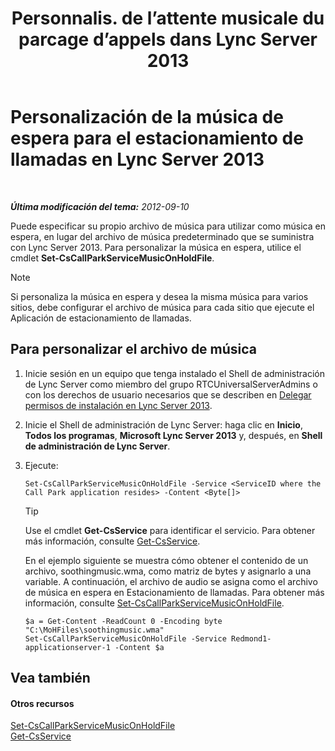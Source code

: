 ﻿---
title: "Personnalis. de l’attente musicale du parcage d’appels dans Lync Server 2013"
TOCTitle: "Personnalis. de l’attente musicale du parcage d’appels dans Lync Server 2013"
ms:assetid: 3d78e6f9-a4ae-49f4-a89f-4515acb49dac
ms:mtpsurl: https://technet.microsoft.com/es-es/library/JJ688031(v=OCS.15)
ms:contentKeyID: 49889053
ms.date: 01/07/2017
mtps_version: v=OCS.15
ms.translationtype: HT
---

# Personalización de la música de espera para el estacionamiento de llamadas en Lync Server 2013

 

_**Última modificación del tema:** 2012-09-10_

Puede especificar su propio archivo de música para utilizar como música en espera, en lugar del archivo de música predeterminado que se suministra con Lync Server 2013. Para personalizar la música en espera, utilice el cmdlet **Set-CsCallParkServiceMusicOnHoldFile**.


> [!NOTE]
> Si personaliza la música en espera y desea la misma música para varios sitios, debe configurar el archivo de música para cada sitio que ejecute el Aplicación de estacionamiento de llamadas.



## Para personalizar el archivo de música

1.  Inicie sesión en un equipo que tenga instalado el Shell de administración de Lync Server como miembro del grupo RTCUniversalServerAdmins o con los derechos de usuario necesarios que se describen en [Delegar permisos de instalación en Lync Server 2013](lync-server-2013-delegate-setup-permissions.md).

2.  Inicie el Shell de administración de Lync Server: haga clic en **Inicio**, **Todos los programas**, **Microsoft Lync Server 2013** y, después, en **Shell de administración de Lync Server**.

3.  Ejecute:
    
        Set-CsCallParkServiceMusicOnHoldFile -Service <ServiceID where the Call Park application resides> -Content <Byte[]>
    
    > [!TIP]  
    > Use el cmdlet <strong>Get-CsService</strong> para identificar el servicio. Para obtener más información, consulte <a href="https://docs.microsoft.com/en-us/powershell/module/skype/Get-CsService">Get-CsService</a>.
    
    
    En el ejemplo siguiente se muestra cómo obtener el contenido de un archivo, soothingmusic.wma, como matriz de bytes y asignarlo a una variable. A continuación, el archivo de audio se asigna como el archivo de música en espera en Estacionamiento de llamadas. Para obtener más información, consulte [Set-CsCallParkServiceMusicOnHoldFile](https://docs.microsoft.com/en-us/powershell/module/skype/Set-CsCallParkServiceMusicOnHoldFile).
    
        $a = Get-Content -ReadCount 0 -Encoding byte "C:\MoHFiles\soothingmusic.wma"
        Set-CsCallParkServiceMusicOnHoldFile -Service Redmond1-applicationserver-1 -Content $a

## Vea también

#### Otros recursos

[Set-CsCallParkServiceMusicOnHoldFile](https://docs.microsoft.com/en-us/powershell/module/skype/Set-CsCallParkServiceMusicOnHoldFile)  
[Get-CsService](https://docs.microsoft.com/en-us/powershell/module/skype/Get-CsService)

